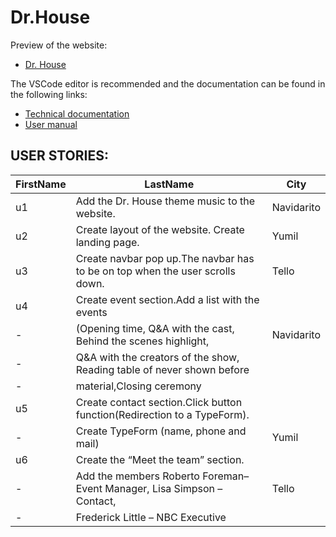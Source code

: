 # Dr.House
Preview of the website:
 - [Dr. House](https://robertotello-ksquare.github.io/Dr.House/)

The VSCode editor is recommended and the documentation can be found in the following links:
 - [Technical documentation](https://institutotksquare-my.sharepoint.com/:w:/g/personal/yumil_flores_itksquare_edu_mx/EYHBYMZI0QBDpk6xPcdO4ksBNpZfZ_W8nOnL1Qy0R9eLEw)
 - [User manual](https://institutotksquare-my.sharepoint.com/:w:/g/personal/navidarito_chen_itksquare_edu_mx/EeGQhvXk-sFFos3lgsiWhfcBTnm9EmQ_cLYy8c9nK-chWw)


## USER STORIES:

| FirstName     | LastName      | City     |
| ------------- | ------------- | -------- |
u1 |    Add the Dr. House theme music to the website.                                     | Navidarito
u2|    Create layout of the website. Create landing page.                                |Yumil  
u3|    Create navbar pop up.The navbar has to be on top when the user scrolls down.      |Tello
u4|    Create event section.Add a list with the events                                   |
-|    (Opening time, Q&A with the cast, Behind the scenes highlight,                    |Navidarito
-|    Q&A with the creators of the show, Reading table of never shown before            |
-|      material,Closing ceremony                                                       |  
u5|    Create contact section.Click button function(Redirection to a TypeForm).          |
-|     Create TypeForm (name, phone and mail)                                           |Yumil
u6|    Create the “Meet the team” section.                                               |
-|    Add the members Roberto Foreman– Event Manager, Lisa Simpson – Contact,           |Tello
-|    Frederick Little – NBC Executive                                                  |
